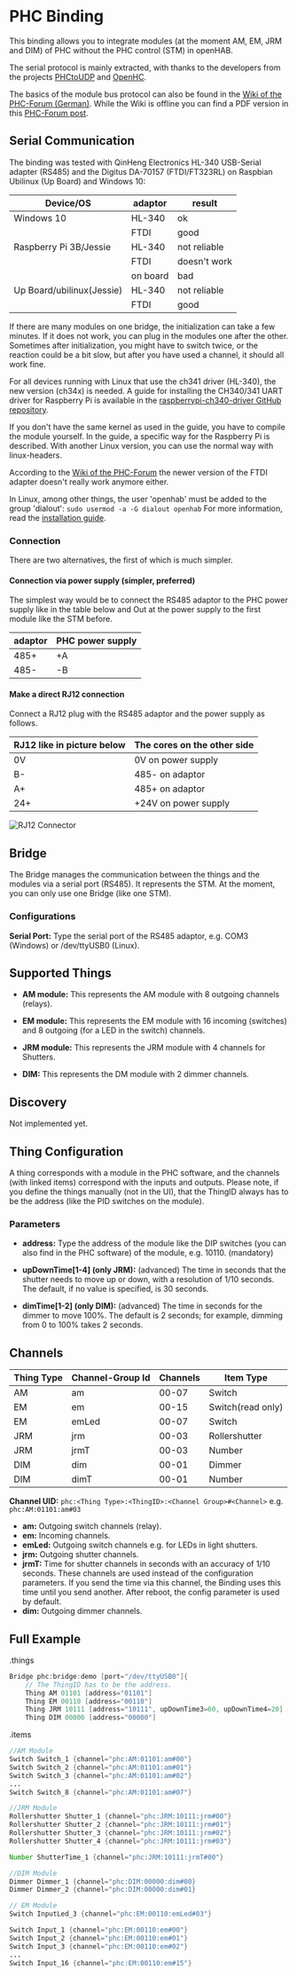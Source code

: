 # PHC Binding

This binding allows you to integrate modules (at the moment AM, EM, JRM and DIM) of PHC without the PHC control (STM) in openHAB.

The serial protocol is mainly extracted, with thanks to the developers from the projects [PHCtoUDP](https://sourceforge.net/projects/phctoudp/) and [OpenHC](https://sourceforge.net/projects/openhc/?source=directory).

The basics of the module bus protocol can also be found in the [Wiki of the PHC-Forum (German)](https://wiki.phc-forum.de/index.php/PHC-Protokoll_des_internen_Bus).
While the Wiki is offline you can find a PDF version in this [PHC-Forum post](https://phc-forum.de/index.php/forum/phc-programmierung/129-phc-protokoll?start=15#1329).

## Serial Communication

The binding was tested with QinHeng Electronics HL-340 USB-Serial adapter (RS485) and the Digitus DA-70157 (FTDI/FT323RL) on Raspbian Ubilinux (Up Board) and Windows 10:

| Device/OS                | adaptor       | result       |
|--------------------------|---------------|--------------|
| Windows 10               | HL-340        | ok           |
|                          | FTDI          | good         |
| Raspberry Pi 3B/Jessie   | HL-340        | not reliable |
|                          | FTDI          | doesn't work |
|                          | on board      | bad          |
| Up Board/ubilinux(Jessie)| HL-340        | not reliable |
|                          | FTDI          | good         |

If there are many modules on one bridge, the initialization can take a few minutes.
If it does not work, you can plug in the modules one after the other.
Sometimes after initialization, you might have to switch twice, or the reaction could be a bit slow, but after you have used a channel, it should all work fine.

For all devices running with Linux that use the ch341 driver (HL-340), the new version (ch34x) is needed.
A guide for installing the CH340/341 UART driver for Raspberry Pi is available in the [raspberrypi-ch340-driver GitHub repository](https://github.com/aperepel/raspberrypi-ch340-driver).

If you don't have the same kernel as used in the guide, you have to compile the module yourself.
In the guide, a specific way for the Raspberry Pi is described.
With another Linux version, you can use the normal way with linux-headers.

According to the [Wiki of the PHC-Forum](https://wiki.phc-forum.de/index.php/PHC-Protokoll_des_internen_Bus#USB_RS-485_Adapter) the newer version of the FTDI adapter doesn't really work anymore either.

In Linux, among other things, the user 'openhab' must be added to the group 'dialout': ```sudo usermod -a -G dialout openhab```
For more information, read the [installation guide](https://www.openhab.org/docs/installation/linux.html#recommended-additional-setup-steps).

### Connection

There are two alternatives, the first of which is much simpler.

#### Connection via power supply (simpler, preferred)

The simplest way would be to connect the RS485 adaptor to the PHC power supply like in the table below and Out at the power supply to the first module like the STM before.

|  adaptor | PHC power supply |
|----------|------------------|
| 485+     | +A               |
| 485-     | -B               |

#### Make a direct RJ12 connection

Connect a RJ12 plug with the RS485 adaptor and the power supply as follows.

| RJ12 like in picture below | The cores on the other side |
|----------------------------|-----------------------------|
| 0V                         | 0V on power supply          |
| B-                         | 485- on adaptor             |
| A+                         | 485+ on adaptor             |
| 24+                        | +24V on power supply        |

![RJ12 Connector](doc/RJ12-Connector.png)

## Bridge

The Bridge manages the communication between the things and the modules via a serial port (RS485).
It represents the STM.
At the moment, you can only use one Bridge (like one STM).

### Configurations

**Serial Port:** Type the serial port of the RS485 adaptor, e.g. COM3 (Windows) or /dev/ttyUSB0 (Linux).

## Supported Things

- **AM module:** This represents the AM module with 8 outgoing channels (relays).

- **EM module:** This represents the EM module with 16 incoming (switches) and 8 outgoing (for a LED in the switch) channels.

- **JRM module:** This represents the JRM module with 4 channels for Shutters.

- **DIM:** This represents the DM module with 2 dimmer channels.

## Discovery

Not implemented yet.

## Thing Configuration

A thing corresponds with a module in the PHC software, and the channels (with linked items) correspond with the inputs and outputs.
Please note, if you define the things manually (not in the UI), that the ThingID always has to be the address (like the PID switches on the module).

### Parameters

- **address:** Type the address of the module like the DIP switches (you can also find in the PHC software) of the module, e.g. 10110. (mandatory)

- **upDownTime[1-4] (only JRM):** (advanced) The time in seconds that the shutter needs to move up or down, with a resolution of 1/10 seconds.
The default, if no value is specified, is 30 seconds.

- **dimTime[1-2] (only DIM):** (advanced) The time in seconds for the dimmer to move 100%.
The default is 2 seconds; for example, dimming from 0 to 100% takes 2 seconds.

## Channels

| Thing Type             | Channel-Group Id | Channels | Item Type        |
|------------------------|------------------|----------|------------------|
| AM                     | am               | 00-07    | Switch           |
| EM                     | em               | 00-15    | Switch(read only)|
| EM                     | emLed            | 00-07    | Switch           |
| JRM                    | jrm              | 00-03    | Rollershutter    |
| JRM                    | jrmT             | 00-03    | Number           |
| DIM                    | dim              | 00-01    | Dimmer           |
| DIM                    | dimT             | 00-01    | Number           |

**Channel UID:** ```phc:<Thing Type>:<ThingID>:<Channel Group>#<Channel>``` e.g. ```phc:AM:01101:am#03```

- **am:** Outgoing switch channels (relay).
- **em:** Incoming channels.
- **emLed:** Outgoing switch channels e.g. for LEDs in light shutters.
- **jrm:** Outgoing shutter channels.
- **jrmT:** Time for shutter channels in seconds with an accuracy of 1/10 seconds.
These channels are used instead of the configuration parameters.
If you send the time via this channel, the Binding uses this time until you send another.
After reboot, the config parameter is used by default.
- **dim:** Outgoing dimmer channels.

## Full Example

.things

```java
Bridge phc:bridge:demo [port="/dev/ttyUSB0"]{
    // The ThingID has to be the address.
    Thing AM 01101 [address="01101"]
    Thing EM 00110 [address="00110"]
    Thing JRM 10111 [address="10111", upDownTime3=60, upDownTime4=20]
    Thing DIM 00000 [address="00000"]
```

.items

```java
//AM Module
Switch Switch_1 {channel="phc:AM:01101:am#00"}
Switch Switch_2 {channel="phc:AM:01101:am#01"}
Switch Switch_3 {channel="phc:AM:01101:am#02"}
...
Switch Switch_8 {channel="phc:AM:01101:am#07"}

//JRM Module
Rollershutter Shutter_1 {channel="phc:JRM:10111:jrm#00"}
Rollershutter Shutter_2 {channel="phc:JRM:10111:jrm#01"}
Rollershutter Shutter_3 {channel="phc:JRM:10111:jrm#02"}
Rollershutter Shutter_4 {channel="phc:JRM:10111:jrm#03"}

Number ShutterTime_1 {channel="phc:JRM:10111:jrmT#00"}

//DIM Module
Dimmer Dimmer_1 {channel="phc:DIM:00000:dim#00}
Dimmer Dimmer_2 {channel="phc:DIM:00000:dim#01}

// EM Module
Switch InputLed_3 {channel="phc:EM:00110:emLed#03"}

Switch Input_1 {channel="phc:EM:00110:em#00"}
Switch Input_2 {channel="phc:EM:00110:em#01"}
Switch Input_3 {channel="phc:EM:00110:em#02"}
...
Switch Input_16 {channel="phc:EM:00110:em#15"}
```
